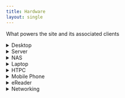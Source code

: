 ```yaml
---
title: Hardware
layout: single
---
```


What powers the site and its associated clients

<details><summary>Desktop</summary>
<ul>
<li>Name: Titan</li>
<li>CPU: Intel Core i5 7600 @ 3.50 Ghz</li>
<li>CPU Cooler: Noctua NH-L9i</li>
<li>RAM: 2x Crucial 8GB DDR4 @ 2400 MHz</li>
<li>Motherboard: ASRock Z270M-ITX/ac</li>
<li>Storage: 2TB WDS200T2B0B SSD</li>
<li>GPU: Sapphire Pulse RX580 8GB</li>
<li>PSU: Corsair SF450 450W Modular 80+ Gold PSU</li>
<li>Case: DAN Case A4-SFX v2</li>
<li>Monitors: 2x Iiyama ProLite E2710HDS</li>
<li>OS: Microsoft Windows 10 IoT Enterprise LTSC</li>
<li>Keyboard: Rosewill-RK-9000V2 Cherry MX Brown</li>
<li>Mouse: Zowie S2</li>
<li>Headset: SteelSeries Arctis 3</li>
<li>Scanner: Fujitsu ScanSnap iX500</li>
<li>UserBenchmark: <a href="https://www.userbenchmark.com/UserRun/39415002">Results</a></li>
</ul>
</details>

<details><summary>Server</summary>
<ul>
<li>Name: Atlas</li>
<li>CPU: 4x Ampere Altra A1 cores</li>
<li>RAM: 24GB</li>
<li>Storage: 200GB SSD</li>
<li>OS: ArchLinux ARM</li>
<li>Provider: Oracle</li>
</ul>
</details>

<details><summary>NAS</summary>
<ul>
<li>Name: Ilias</li>
<li>Hardware: ODROID-HC4 /w RTC+OLED</li>
<li>CPU: Amlogic S905X3</li>
<li>RAM: 4GB</li>
<li>Storage: 8TB HDD</li>
<li>OS: Debian</li>
</ul>
</details>

<details><summary>Laptop</summary>
<ul>
<li>Name: Minerva</li>
<li>Model: Lenovo Thinkpad x230t</li>
<li>CPU: Intel i5-3320M</li>
<li>RAM: 2x 8GB</li>
<li>Storage: 120GB SSD</li>
<li>OS: ArchLinux</li>
</ul>
</details>

<details><summary>HTPC</summary>
<ul>
<li>Name: Arcadia</li>
<li>Hardware: Intel NUC NUC5i3RYH</li>
<li>CPU: Intel i3-5010U</li>
<li>Storage: 120GB SSD</li>
<li>OS: ArchLinux</li>
<li>Television: Sony 42"</li>
<li>Other Hardware: Intel NUC HDMI-CEC Adapter</li>
<li>Controller: Sony DualShock 4</li>
</ul>
</details>

<details><summary>Mobile Phone</summary>
<ul>
<li>Name: Artemis</li>
<li>Phone: Google Pixel 7a</li>
<li>OS: GrapheneOS</li>
</ul>
</details>

<details><summary>eReader</summary>
<ul>
<li>Name: Hermes</li>
<li>Hardware: Kindle Paperwhite PQ94WIF 32GB</li>
<li>Reader: <a href="https://github.com/koreader/koreader/">KOReader</a></li>
</ul>
</details>

<details><summary>Networking</summary>
<ul>
<li>Internet: 1Gbps Fibre</li>
<li>Router: Ubiquiti EdgeRouter X /w OpenWRT</li>
<li>Access Point: Ubiquiti UAP-nanoHD /w OpenWRT</li>
</ul>
</details>
